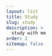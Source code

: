 ```yaml
---
layout: list
title: Study
slug: study
description: >
  study with me
order: 2
sitemap: false
---
```

